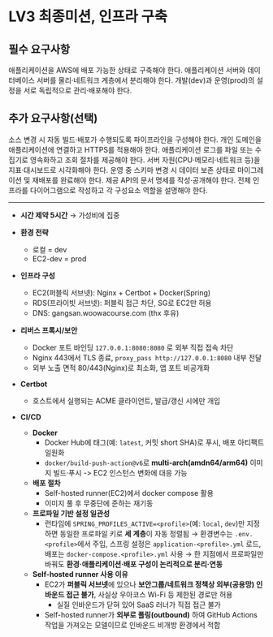 # LV3 최종미션, 인프라 구축

## 필수 요구사항
애플리케이션을 AWS에 배포 가능한 상태로 구축해야 한다.
애플리케이션 서버와 데이터베이스 서버를 물리·네트워크 계층에서 분리해야 한다.
개발(dev)과 운영(prod)의 설정을 서로 독립적으로 관리·배포해야 한다.

## 추가 요구사항(선택)
소스 변경 시 자동 빌드·배포가 수행되도록 파이프라인을 구성해야 한다.
개인 도메인을 애플리케이션에 연결하고 HTTPS를 적용해야 한다.
애플리케이션 로그를 파일 또는 수집기로 영속화하고 조회 절차를 제공해야 한다.
서버 자원(CPU·메모리·네트워크 등)을 지표·대시보드로 시각화해야 한다.
운영 중 스키마 변경 시 데이터 보존 상태로 마이그레이션 및 재배포를 완료해야 한다.
제공 API의 문서 명세를 작성·공개해야 한다.
전체 인프라를 다이어그램으로 작성하고 각 구성요소 역할을 설명해야 한다.

---

- **시간 제약 5시간** → 가성비에 집중
  
- **환경 전략**
  - 로컬 = dev
  - EC2-dev = prod

- **인프라 구성**
  - EC2(퍼블릭 서브넷): Nginx + Certbot + Docker(Spring)
  - RDS(프라이빗 서브넷): 퍼블릭 접근 차단, SG로 EC2만 허용
  - DNS: gangsan.woowacourse.com (thx 후유)

- **리버스 프록시/보안**
  - Docker 포트 바인딩 `127.0.0.1:8080:8080` 로 외부 직접 접속 차단
  - Nginx 443에서 TLS 종료, `proxy_pass http://127.0.0.1:8080` 내부 전달
  - 외부 노출 면적 80/443(Nginx)로 최소화, 앱 포트 비공개화

- **Certbot**
  - 호스트에서 실행되는 ACME 클라이언트, 발급/갱신 시에만 개입

- **CI/CD**
  - **Docker**
    - Docker Hub에 태그(예: `latest`, 커밋 short SHA)로 푸시, 배포 아티팩트 일원화
    - `docker/build-push-action@v6`로 **multi-arch(amdn64/arm64)** 이미지 빌드·푸시 -> EC2 인스턴스 변화에 대응 가능
  - **배포 절차**
    - Self-hosted runner(EC2)에서 docker compose 활용
    - 이미지 풀 후 무중단에 준하는 재기동
  - **프로파일 기반 설정 일관성**
    - 런타임에 `SPRING_PROFILES_ACTIVE=<profile>`(예: `local`, `dev`)만 지정하면 동일한 프로파일 키로 **세 계층**이 자동 정렬됨 → 환경변수는 `.env.<profile>`에서 주입, 스프링 설정은 `application-<profile>.yml` 로드, 배포는 `docker-compose.<profile>.yml` 사용 → 한 지점에서 프로파일만 바꿔도 **환경·애플리케이션·배포 구성이 논리적으로 분리·연동**
  - **Self-hosted runner 사용 이유**
    - EC2가 **퍼블릭 서브넷**에 있으나 **보안그룹/네트워크 정책상 외부(공용망) 인바운드 접근 불가**, 사실상 우아코스 Wi-Fi 등 제한된 경로만 허용
      - 실질 인바운드가 닫혀 있어 SaaS 러너가 직접 접근 불가
    - Self-hosted runner가 **외부로 폴링(outbound)** 하여 GitHub Actions 작업을 가져오는 모델이므로 인바운드 비개방 환경에서 적합

